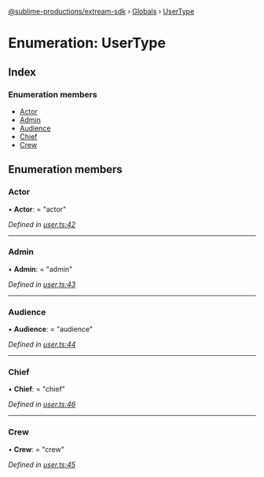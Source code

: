 [@sublime-productions/extream-sdk](../README.md) › [Globals](../globals.md) › [UserType](usertype.md)

# Enumeration: UserType

## Index

### Enumeration members

* [Actor](usertype.md#actor)
* [Admin](usertype.md#admin)
* [Audience](usertype.md#audience)
* [Chief](usertype.md#chief)
* [Crew](usertype.md#crew)

## Enumeration members

###  Actor

• **Actor**: = "actor"

*Defined in [user.ts:42](https://github.com/Extream-SaaS/ex-sdk/blob/34a42fe/src/user.ts#L42)*

___

###  Admin

• **Admin**: = "admin"

*Defined in [user.ts:43](https://github.com/Extream-SaaS/ex-sdk/blob/34a42fe/src/user.ts#L43)*

___

###  Audience

• **Audience**: = "audience"

*Defined in [user.ts:44](https://github.com/Extream-SaaS/ex-sdk/blob/34a42fe/src/user.ts#L44)*

___

###  Chief

• **Chief**: = "chief"

*Defined in [user.ts:46](https://github.com/Extream-SaaS/ex-sdk/blob/34a42fe/src/user.ts#L46)*

___

###  Crew

• **Crew**: = "crew"

*Defined in [user.ts:45](https://github.com/Extream-SaaS/ex-sdk/blob/34a42fe/src/user.ts#L45)*

